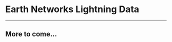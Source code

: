 # Earth Networks Lightning Data
--------------------------------------------------------------------------------------------

More to come...
--------------------------------------------------------------------------------------------